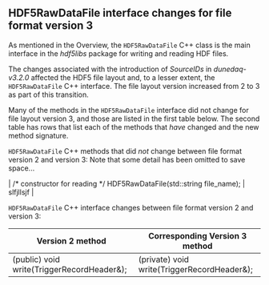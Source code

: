 ## HDF5RawDataFile interface changes for file format version 3

As mentioned in the Overview, the `HDF5RawDataFile` C++ class is the main interface in the _hdf5libs_ package for writing and reading HDF files.

The changes associated with the introduction of _SourceIDs_ in _dunedaq-v3.2.0_ affected the HDF5 file layout and, to a lesser extent, the `HDF5RawDataFile` C++ interface.  The file layout version increased from 2 to 3 as part of this transition.

Many of the methods in the `HDF5RawDataFile` interface did not change for file layout version 3, and those are listed in the first table below.  The second table has rows that list each of the methods that *have* changed and the new method signature.

`HDF5RawDataFile` C++ methods that did *not* change between file format version 2 and version 3:
Note that some detail has been omitted to save space...

| /* constructor for reading */  HDF5RawDataFile(std::string file_name); | slfjllsjf |

`HDF5RawDataFile` C++ interface changes between file format version 2 and version 3:

| Version 2 method | Corresponding Version 3 method |
| ---- | ---- |
| (public) void write(TriggerRecordHeader&); | (private) void write(TriggerRecordHeader&); |

